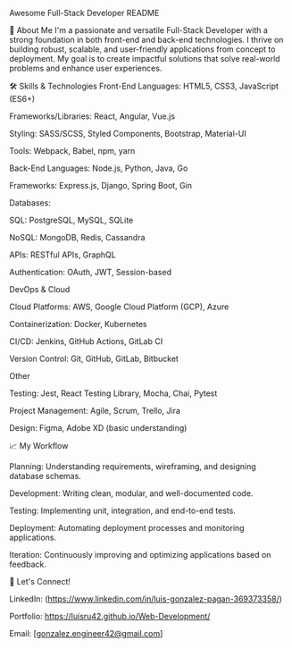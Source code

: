 Awesome Full-Stack Developer README

🚀 About Me I'm a passionate and versatile Full-Stack Developer with a strong foundation in both front-end and back-end technologies. I thrive on building robust, scalable, and user-friendly applications from concept to deployment. My goal is to create impactful solutions that solve real-world problems and enhance user experiences.

🛠️ Skills & Technologies Front-End Languages: HTML5, CSS3, JavaScript (ES6+)

Frameworks/Libraries: React, Angular, Vue.js

Styling: SASS/SCSS, Styled Components, Bootstrap, Material-UI

Tools: Webpack, Babel, npm, yarn

Back-End Languages: Node.js, Python, Java, Go

Frameworks: Express.js, Django, Spring Boot, Gin

Databases:

SQL: PostgreSQL, MySQL, SQLite

NoSQL: MongoDB, Redis, Cassandra

APIs: RESTful APIs, GraphQL

Authentication: OAuth, JWT, Session-based

DevOps & Cloud

Cloud Platforms: AWS, Google Cloud Platform (GCP), Azure

Containerization: Docker, Kubernetes

CI/CD: Jenkins, GitHub Actions, GitLab CI

Version Control: Git, GitHub, GitLab, Bitbucket

Other

Testing: Jest, React Testing Library, Mocha, Chai, Pytest

Project Management: Agile, Scrum, Trello, Jira

Design: Figma, Adobe XD (basic understanding)

📈 My Workflow

Planning: Understanding requirements, wireframing, and designing database schemas.

Development: Writing clean, modular, and well-documented code.

Testing: Implementing unit, integration, and end-to-end tests.

Deployment: Automating deployment processes and monitoring applications.

Iteration: Continuously improving and optimizing applications based on feedback.

🤝 Let's Connect!

LinkedIn: (https://www.linkedin.com/in/luis-gonzalez-pagan-369373358/)

Portfolio: https://luisru42.github.io/Web-Development/

Email: [gonzalez.engineer42@gmail.com]
